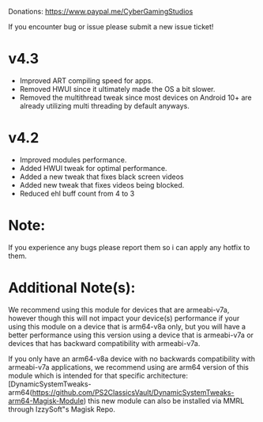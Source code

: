 Donations:
https://www.paypal.me/CyberGamingStudios

If you encounter bug or issue please submit a new issue ticket!

# v4.3
- Improved ART compiling speed for apps.
- Removed HWUI since it ultimately made the OS a bit slower.
- Removed the multithread tweak since most devices on Android 10+ are already utilizing multi threading by default anyways.

# v4.2
- Improved modules performance.
- Added HWUI tweak for optimal performance.
- Added a new tweak that fixes black screen videos
- Added new tweak that fixes videos being blocked.
- Reduced ehl buff count from 4 to 3

# Note: 
If you experience any bugs please report them so i can apply any hotfix to them. 

# Additional Note(s):
We recommend using this module for devices that are armeabi-v7a, however though this will not impact your device(s) performance if your using this module on a device that is arm64-v8a only, but you will have a better performance using this version using a device that is armeabi-v7a or devices that has backward compatibility with armeabi-v7a.

If you only have an arm64-v8a device with no backwards compatibility with armeabi-v7a applications, we recommend using are arm64 version of this module which is intended for that specific architecture: [DynamicSystemTweaks-arm64(https://github.com/PS2ClassicsVault/DynamicSystemTweaks-arm64-Magisk-Module) this new module can also be installed via MMRL through IzzySoft"s Magisk Repo.


